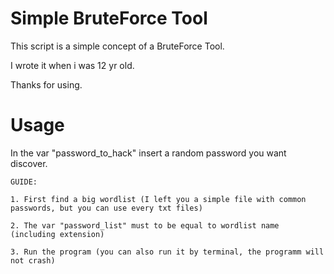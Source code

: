 # Simple BruteForce Tool
This script is a simple concept of a BruteForce Tool.


I wrote it when i was 12 yr old.

Thanks for using.

# Usage
In the var "password_to_hack" insert a random password you want discover.

    GUIDE:

    1. First find a big wordlist (I left you a simple file with common passwords, but you can use every txt files)

    2. The var "password_list" must to be equal to wordlist name (including extension)
    
    3. Run the program (you can also run it by terminal, the programm will not crash)
